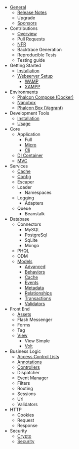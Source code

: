 - [General](/en/[[version]]/introduction) 
    - [Release Notes](/en/[[version]]/release-notes)
    - Upgrade
    - [Sponsors](/en/[[version]]/sponsors)
- Contributions 
    - [Overview](/en/[[version]]/contributions)
    - Pull Requests
    - [NFR](/en/[[version]]/new-feature-request)
    - Backtrace Generation
    - Reproducible Tests
    - Testing guide
- Getting Started 
    - [Installation](/en/[[version]]/installation)
    - [Webserver Setup](/en/[[version]]/webserver-setup) 
        - [WAMP](/en/[[version]]/webserver-wamp)
        - [XAMPP](/en/[[version]]/webserver-xampp)
- Environments 
    - [Phalcon Compose (Docker)](/en/[[version]]/environments-docker)
    - [Nanobox](/en/[[version]]/environments-nanobox)
    - [Phalcon Box (Vagrant)](/en/[[version]]/environments-vagrant)
- Development Tools 
    - [Installation](/en/[[version]]/devtools-installation)
    - [Usage](/en/[[version]]/devtools-usage)
- Core 
    - Application 
        - Full
        - [Micro](/en/[[version]]/application-micro)
        - [Cli](/en/[[version]]/application-cli)
    - [DI Container](/en/[[version]]/di)
    - [MVC](/en/[[version]]/mvc)
- Services 
    - [Cache](/en/[[version]]/cache)
    - [Config](/en/[[version]]/config)
    - Escaper
    - Loader 
        - Namespaces
    - Logging 
        - Adapters
    - Queue 
        - Beanstalk
- Database 
    - Connectors 
        - MySQL
        - PostgreSql
        - SqLite
        - Mongo
    - PHQL
    - ODM
    - [Models](/en/[[version]]/models) 
        - [Advanced](/en/[[version]]/models-advanced)
        - [Behaviors](/en/[[version]]/models-behaviors)
        - [Cache](/en/[[version]]/models-cache)
        - [Events](/en/[[version]]/models-events)
        - [Metadata](/en/[[version]]/models-metadata)
        - [Relationships](/en/[[version]]/models-relationships)
        - [Transactions](/en/[[version]]/models-transactions)
        - [Validators](/en/[[version]]/models-validators)
- Front End 
    - [Assets](/en/[[version]]/assets)
    - Flash Messenger
    - Forms
    - Tag
    - [View](/en/[[version]]/views) 
        - View Simple
        - [Volt](/en/[[version]]/volt)
- Business Logic 
    - [Access Control Lists](/en/[[version]]/acl)
    - [Annotations](/en/[[version]]/annotations)
    - [Controllers](/en/[[version]]/controllers)
    - Dispatcher
    - Event Manager
    - Filters
    - Routing
    - Sessions
    - Url
    - Validators
- HTTP 
    - Cookies
    - Request
    - Response
- Security 
    - [Crypto](/en/[[version]]/crypt)
    - [Security](/en/[[version]]/security)